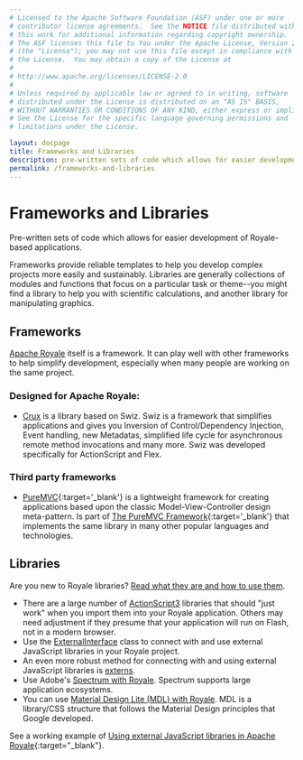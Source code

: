 ```yaml
---
# Licensed to the Apache Software Foundation (ASF) under one or more
# contributor license agreements.  See the NOTICE file distributed with
# this work for additional information regarding copyright ownership.
# The ASF licenses this file to You under the Apache License, Version 2.0
# (the "License"); you may not use this file except in compliance with
# the License.  You may obtain a copy of the License at
# 
# http://www.apache.org/licenses/LICENSE-2.0
# 
# Unless required by applicable law or agreed to in writing, software
# distributed under the License is distributed on an "AS IS" BASIS,
# WITHOUT WARRANTIES OR CONDITIONS OF ANY KIND, either express or implied.
# See the License for the specific language governing permissions and
# limitations under the License.

layout: docpage
title: Frameworks and Libraries
description: pre-written sets of code which allows for easier development of Royale-based applications
permalink: /frameworks-and-libraries
---
```


# Frameworks and Libraries

Pre-written sets of code which allows for easier development of Royale-based applications.

Frameworks provide reliable templates to help you develop complex projects more easily and sustainably. Libraries are generally collections of modules and functions that focus on a particular task or theme--you might find a library to help you with scientific calculations, and another library for manipulating graphics.

## Frameworks

[Apache Royale](https://royale.apache.org/) itself is a framework. It can play well with other frameworks to help simplify development, especially when many people are working on the same project.

### Designed for Apache Royale:

* [Crux](libraries/crux) is a library based on Swiz. Swiz is a framework that simplifies applications and gives you Inversion of Control/Dependency Injection, Event handling, new Metadatas, simplified life cycle for asynchronous remote method invocations and many more. Swiz was developed specifically for ActionScript and Flex.

### Third party frameworks

* [PureMVC](https://github.com/PureMVC/puremvc-as3-multicore-framework/wiki){:target='_blank'} is a lightweight framework for creating applications based upon the classic Model-View-Controller design meta-pattern. Is part of [The PureMVC Framework](https://puremvc.org){:target='_blank'} that implements the same library in many other popular languages and technologies.

## Libraries

Are you new to Royale libraries? [Read what they are and how to use them](libraries/library-basics).

* There are a large number of [ActionScript3](features/as3) libraries that should "just work" when you import them into your Royale application. Others may need adjustment if they presume that your application will run on Flash, not in a modern browser.
* Use the [ExternalInterface](features/external-interface) class to connect with and use external JavaScript libraries in your Royale project.
* An even more robust method for connecting with and using external JavaScript libraries is [externs](features/externs).
* Use Adobe's [Spectrum with Royale](libraries/spectrum-royale). Spectrum supports large application ecosystems.
* You can use [Material Design Lite (MDL) with Royale](libraries/mdl-royale). MDL is a library/CSS structure that follows the Material Design principles that Google developed.

See a working example of [Using external JavaScript libraries in Apache Royale](https://royale.apache.org/using-external-javascript-libraries-in-apache-royale/){:target="_blank"}.

